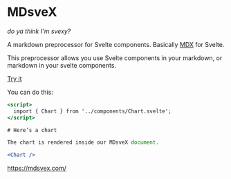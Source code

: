 # MDsveX

_do ya think I'm svexy?_

A markdown preprocessor for Svelte components. Basically [MDX](https://github.com/mdx-js/mdx) for Svelte.

This preprocessor allows you use Svelte components in your markdown, or markdown in your svelte components.

[Try it](https://mdsvex.com/)

You can do this:

````jsx
<script>
  import { Chart } from '../components/Chart.svelte';
</script>

# Here’s a chart

The chart is rendered inside our MDsveX document.

<Chart />
````

https://mdsvex.com/
